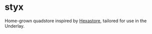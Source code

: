 # styx

Home-grown quadstore inspired by [Hexastore](https://dl.acm.org/citation.cfm?id=1453965), tailored for use in the Underlay.

